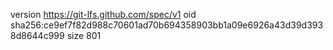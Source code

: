 version https://git-lfs.github.com/spec/v1
oid sha256:ce9ef7f82d988c70601ad70b694358903bb1a09e6926a43d39d3938d8644c999
size 801

